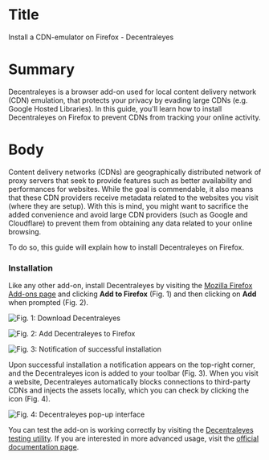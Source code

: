 # Title  #
Install a CDN-emulator on Firefox - Decentraleyes

# Summary #
Decentraleyes is a browser add-on used for local content delivery network (CDN) emulation, that protects your privacy by evading large CDNs (e.g. Google Hosted Libraries). In this guide, you'll learn how to install Decentraleyes on Firefox to prevent CDNs from tracking your online activity.

# Body #
Content delivery networks (CDNs) are geographically distributed network of proxy servers that seek to provide features such as better availability and performances for websites. While the goal is commendable, it also means that these CDN providers receive metadata related to the websites you visit (where they are setup). With this is mind, you might want to sacrifice the added convenience and avoid large CDN providers (such as Google and Cloudflare) to prevent them from obtaining any data related to your online browsing.

To do so, this guide will explain how to install Decentraleyes on Firefox.


### Installation ###
Like any other add-on, install Decentraleyes by visiting the [Mozilla Firefox Add-ons page][1] and clicking **Add to Firefox** (Fig. 1) and then clicking on **Add** when prompted (Fig. 2).

![Fig. 1: Download Decentraleyes](../../images/Firefox/decentraleyes-add.png?raw=true)

![Fig. 2: Add Decentraleyes to Firefox](../../images/Firefox/decentraleyes-prompt.png?raw=true)

![Fig. 3: Notification of successful installation](../../images/Firefox/decentraleyes-notify.png?raw=true)

Upon successful installation a notification appears on the top-right corner, and the Decentraleyes icon is added to your toolbar (Fig. 3). When you visit a website, Decentraleyes automatically blocks connections to third-party CDNs and injects the assets locally, which you can check by clicking the icon (Fig. 4).

![Fig. 4: Decentraleyes pop-up interface](../../images/Firefox/decentraleyes-test.png?raw=true)

You can test the add-on is working correctly by visiting the [Decentraleyes testing utility][2]. If you are interested in more advanced usage, visit the [official documentation page][3].

[1]: https://addons.mozilla.org/en-US/firefox/addon/decentraleyes/

[2]: https://decentraleyes.org/test/

[3]: https://git.synz.io/Synzvato/decentraleyes/-/wikis/
